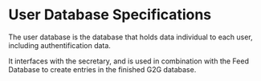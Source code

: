 User Database Specifications
===========================

The user database is the database that holds data individual to each user, including authentification data.

It interfaces with the secretary, and is used in combination with the Feed Database to create entries in the finished G2G database.


